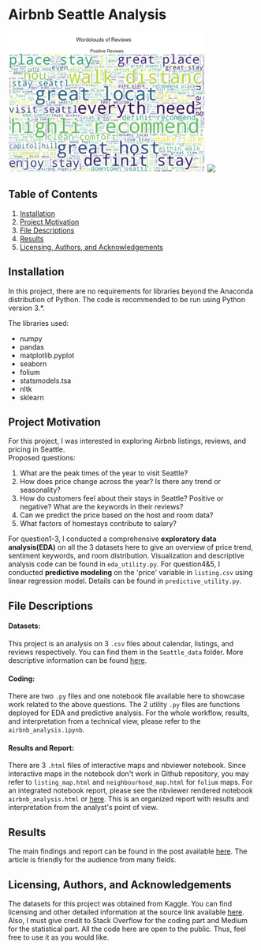 # Airbnb Seattle Analysis
<img src='wordcloud.png' width="400"> <img src="map.png" width="400">

## Table of Contents
1. [Installation](#installation)
2. [Project Motivation](#motivation)
3. [File Descriptions](#files)
4. [Results](#results)
5. [Licensing, Authors, and Acknowledgements](#licensing)

## Installation
In this project, there are no requirements for libraries beyond the Anaconda distribution of Python.
The code is recommended to be run using Python version 3.*.

The libraries used:<br>
* numpy<br>
* pandas<br>
* matplotlib.pyplot<br>
* seaborn<br>
* folium<br>
* statsmodels.tsa<br>
* nltk<br>
* sklearn

## Project Motivation<a name="motivation"></a>
For this project, I was interested in exploring Airbnb listings, reviews, and pricing in Seattle.  
Proposed questions:
1. What are the peak times of the year to visit Seattle?
2. How does price change across the year? Is there any trend or seasonality?
3. How do customers feel about their stays in Seattle? Positive or negative? What are the keywords in their reviews?
4. Can we predict the price based on the host and room data?
5. What factors of homestays contribute to salary?

For question1-3, I conducted a comprehensive **exploratory data analysis(EDA)** on all the 3 datasets here to give an overview of price trend, sentiment keywords, and room distribution.
Visualization and descriptive analysis code can be found in `eda_utility.py`.
For question4&5, I conducted **predictive modeling** on the 'price' variable in `listing.csv` using linear regression model. Details can be found in `predictive_utility.py`.

## File Descriptions<a name="files"></a>
#### Datasets:
This project is an analysis on 3 `.csv` files about calendar, listings, and reviews respectively. You can find them in the `Seattle_data` folder. 
More descriptive information can be found [here](https://www.kaggle.com/airbnb/seattle?select=calendar.csv).

#### Coding:

There are two `.py` files and one notebook file available here to showcase work related to the above questions. The 2 utility `.py` files are functions deployed for EDA and predictive analysis.
For the whole workflow, results, and interpretation from a technical view, please refer to the `airbnb_analysis.ipynb`.

#### Results and Report:
There are 3 `.html` files of interactive maps and nbviewer notebook. Since interactive maps in the notebook don't work in Github repository, you may refer to `listing_map.html` and `neighbourhood_map.html`
for `folium` maps. For an integrated notebook report, please see the nbviewer rendered notebook `airbnb_analysis.html` or [here](https://nbviewer.jupyter.org/github/slwangit/airbnb_seattle_analysis/blob/main/airbnb_analysis.ipynb).
This is an organized report with results and interpretation from the analyst's point of view. 

## Results
The main findings and report can be found in the post available [here](https://medium.com/@slwang0507/how-do-customers-feel-about-their-stay-in-seattle-with-airbnb-20f41ec00223).
The article is friendly for the audience from many fields.

## Licensing, Authors, and Acknowledgements<a name="licensing"></a>
The datasets for this project was obtained from Kaggle. You can find licensing and other detailed information at the source link available [here](https://www.kaggle.com/airbnb/seattle?select=calendar.csv).
Also, I must give credit to Stack Overflow for the coding part and Medium for the statistical part. 
All the code here are open to the public. Thus, feel free to use it as you would like.

